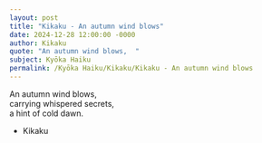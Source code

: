 ```yaml
---
layout: post
title: "Kikaku - An autumn wind blows"
date: 2024-12-28 12:00:00 -0000
author: Kikaku
quote: "An autumn wind blows,  "
subject: Kyōka Haiku
permalink: /Kyōka Haiku/Kikaku/Kikaku - An autumn wind blows
---
```


An autumn wind blows,  
carrying whispered secrets,  
a hint of cold dawn.

- Kikaku
